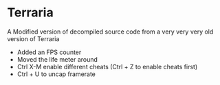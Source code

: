 # Terraria
A Modified version of decompiled source code from a very very very old version of Terraria
- Added an FPS counter
- Moved the life meter around
- Ctrl X-M enable different cheats (Ctrl + Z to enable cheats first)
- Ctrl + U to uncap framerate
